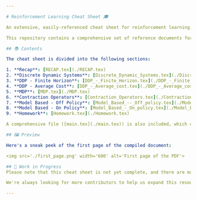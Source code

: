 ```yaml
---

# Reinforcement Learning Cheat Sheet 🎓

An extensive, easily-referenced cheat sheet for reinforcement learning, developed as part of the TAU-23 course.

This repository contains a comprehensive set of reference documents for the course, organized into individual LaTeX files for each main topic. This allows for quick access to specific sections when you need to brush up on a particular topic.

## 📚 Contents

The cheat sheet is divided into the following sections:

1. **Recap**: [RECAP.tex](./RECAP.tex)
2. **Discrete Dynamic Systems**: [Discrete_Dynamic_Systems.tex](./Discrete_Dynamic_Systems.tex)
3. **DDP - Finite Horizon**: [DDP_-_Finite_Horizon.tex](./DDP_-_Finite_Horizon.tex)
4. **DDP - Average Cost**: [DDP_-_Average_cost.tex](./DDP_-_Average_cost.tex)
5. **MDP**: [MDP.tex](./MDP.tex)
6. **Contraction Operators**: [Contraction_Operators.tex](./Contraction_Operators.tex)
7. **Model Based - Off Policy**: [Model_Based_--_Off_policy.tex](./Model_Based_--_Off_policy.tex)
8. **Model Based - On Policy**: [Model_Based_-_On_policy.tex](./Model_Based_-_On_policy.tex)
9. **Homework**: [Homework.tex](./Homework.tex)

A comprehensive file ([main.tex](./main.tex)) is also included, which compiles all the above sections into a single, seamless document.

## 🖼️ Preview

Here's a sneak peek of the first page of the compiled document:

<img src='./first_page.png' width='600' alt='First page of the PDF'>

## 🚧 Work in Progress
Please note that this cheat sheet is not yet complete, and there are many more sections we plan to add.

We're always looking for more contributors to help us expand this resource. If you're interested in helping to improve the cheat sheet, please feel free to fork the repository, make your changes, and submit a pull request. We welcome all contributions and would be thrilled to have you join our team of collaborators!

---
```


